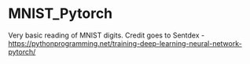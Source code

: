 # MNIST_Pytorch
Very basic reading of MNIST digits. 
Credit goes to Sentdex - https://pythonprogramming.net/training-deep-learning-neural-network-pytorch/
